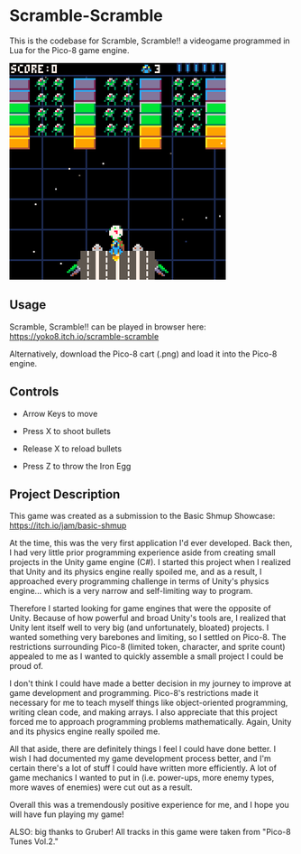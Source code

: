 # Scramble-Scramble
This is the codebase for Scramble, Scramble!! a videogame programmed in Lua for the Pico-8 game engine.

![me](https://github.com/yoko-8/Scramble-Scramble/blob/main/gameplay.gif)

## Usage
Scramble, Scramble!! can be played in browser here: https://yoko8.itch.io/scramble-scramble

Alternatively, download the Pico-8 cart (.png) and load it into the Pico-8 engine.

## Controls
* Arrow Keys to move

* Press X to shoot bullets

* Release X to reload bullets

* Press Z to throw the Iron Egg

## Project Description
This game was created as a submission to the Basic Shmup Showcase: https://itch.io/jam/basic-shmup

At the time, this was the very first application I'd ever developed. Back then, I had very little prior programming experience aside from creating small projects in the Unity game engine (C#). I started this project when I realized that Unity and its physics engine really spoiled me, and as a result, I approached every programming challenge in terms of Unity's physics engine... which is a very narrow and self-limiting way to program.

Therefore I started looking for game engines that were the opposite of Unity. Because of how powerful and broad Unity's tools are, I realized that Unity lent itself well to very big (and unfortunately, bloated) projects. I wanted something very barebones and limiting, so I settled on Pico-8. The restrictions surrounding Pico-8 (limited token, character, and sprite count) appealed to me as I wanted to quickly assemble a small project I could be proud of.

I don't think I could have made a better decision in my journey to improve at game development and programming. Pico-8's restrictions made it necessary for me to teach myself things like object-oriented programming, writing clean code, and making arrays. I also appreciate that this project forced me to approach programming problems mathematically. Again, Unity and its physics engine really spoiled me.

All that aside, there are definitely things I feel I could have done better. I wish I had documented my game development process better, and I'm certain there's a lot of stuff I could have written more efficiently. A lot of game mechanics I wanted to put in (i.e. power-ups, more enemy types, more waves of enemies) were cut out as a result.

Overall this was a tremendously positive experience for me, and I hope you will have fun playing my game!

ALSO: big thanks to Gruber! All tracks in this game were taken from "Pico-8 Tunes Vol.2."
